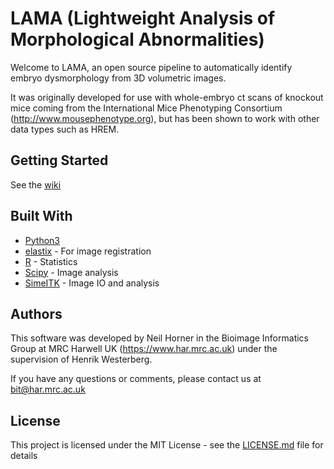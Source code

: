 # LAMA (Lightweight Analysis of Morphological Abnormalities) #

Welcome to LAMA, an open source pipeline to automatically identify embryo dysmorphology from 3D volumetric images. 

It was originally developed for use with whole-embryo ct scans of knockout mice coming from the International Mice Phenotyping Consortium (http://www.mousephenotype.org), but has been shown to work with other data types such as HREM.


## Getting Started

See the [wiki](..//wikis/home)

## Built With
* [Python3]('https://www.python.org/)
* [elastix](http://elastix.isi.uu.nl/) - For image registration
* [R](https://www.r-project.org/) - Statistics
* [Scipy](https://www.scipy.org/) - Image analysis
* [SimeITK](http://www.simpleitk.org/) - Image IO and analysis


## Authors ##
This software was developed by Neil Horner in the Bioimage Informatics Group at MRC Harwell UK (https://www.har.mrc.ac.uk) under the supervision of Henrik Westerberg.
 
If you have any questions or comments, please contact us at bit@har.mrc.ac.uk


## License

This project is licensed under the MIT License - see the [LICENSE.md](LICENSE.md) file for details



